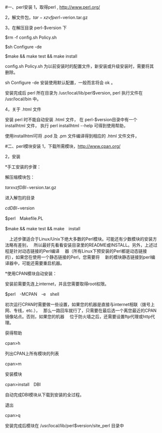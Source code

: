 #一、perl安装
1，取得perl , http://www.perl.org/

2，解文件包，$tar -xzvf perl-$verion.tar.gz

3，在解压目录 perl-$version 下

$rm -f config.sh Policy.sh

$sh Configure -de

$make && make test && make install

config.sh Policy.sh 为以前安装时的配置文件，新安装或升级安装时，需要将其删除。

sh Configure -de 安装使用默认配置，一般而言将会 ok 。

安装完成后 perl 所在目录为 /usr/local/lib/perl$version, perl 执行文件在 /usr/local/bin 中。

4，关于 .html 文件

安装 perl 时不能自动安装 .html 文件， 在 perl-$version目录中有一个installhtml 文件， 执行 perl installhtml --help 可得到使用帮助，

使用installhtml可将 .pod 及 .pm 文件编译得到相应的 .html 文件文件，

#二、perl模块安装
1，下载所需模块，http://www.cpan.org/

2，安装

*手工安装的步骤：　

解压缩模块包：　

$tar　xvzf　DBI-$version.tar.gz　

进入解包的目录

$cd　DBI-$version　

$perl　Makefile.PL　 　

$make && make test && make　install　

　上述步骤适合于Linux/Unix下绝大多数的Perl模块。可能还有少数模块的安装方法略有差别，　 所以最好先看看安装目录里的README或INSTALL。另外，上述过程是针对动态链接的Perl编译　 器（所有Linux下预安装的Perl都是动态链接的），如果您在使用一个静态链接的Perl，您需要将　 新的模块静态链接到perl编译器中，可能还需要重启机器。　 　　

*使用CPAN模块自动安装：　

安装前需要先连上internet，并且您需要取得root权限。　

$perl　-MCPAN　-e　shell　

初次运行CPAN时需要做一些设置，如果您的机器是直接与internet相联（拨号上网、专线，etc.），　 那么一路回车就行了，只需要在最后选一个离您最近的CPAN镜像站点。否则，如果您的机器　 位于防火墙之后，还需要设置ftp代理或http代理。　

获得帮助　

cpan>h　

列出CPAN上所有模块的列表　

cpan>m　

安装模块　

cpan>install　DBI　

自动完成DBI模块从下载到安装的全过程。　

退出　

cpan>q　

安装完成后模块在 /usr/local/lib/perl$version/site_perl 目录中